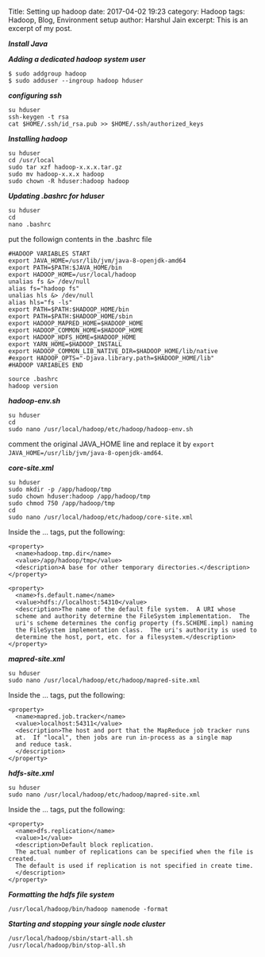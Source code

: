 Title: Setting up hadoop
date: 2017-04-02 19:23
category: Hadoop
tags: Hadoop, Blog, Environment setup
author: Harshul Jain
excerpt: This is an excerpt of my post.

***Install Java***

***Adding a dedicated hadoop system user***
```
$ sudo addgroup hadoop
$ sudo adduser --ingroup hadoop hduser
```

***configuring ssh***
```
su hduser
ssh-keygen -t rsa
cat $HOME/.ssh/id_rsa.pub >> $HOME/.ssh/authorized_keys
```

***Installing hadoop***
```
su hduser
cd /usr/local
sudo tar xzf hadoop-x.x.x.tar.gz
sudo mv hadoop-x.x.x hadoop
sudo chown -R hduser:hadoop hadoop
```

***Updating .bashrc for hduser***
```
su hduser
cd
nano .bashrc
```
put the followign contents in the .bashrc file
```
#HADOOP VARIABLES START
export JAVA_HOME=/usr/lib/jvm/java-8-openjdk-amd64
export PATH=$PATH:$JAVA_HOME/bin
export HADOOP_HOME=/usr/local/hadoop
unalias fs &> /dev/null
alias fs="hadoop fs"
unalias hls &> /dev/null
alias hls="fs -ls"
export PATH=$PATH:$HADOOP_HOME/bin
export PATH=$PATH:$HADOOP_HOME/sbin
export HADOOP_MAPRED_HOME=$HADOOP_HOME
export HADOOP_COMMON_HOME=$HADOOP_HOME
export HADOOP_HDFS_HOME=$HADOOP_HOME
export YARN_HOME=$HADOOP_INSTALL
export HADOOP_COMMON_LIB_NATIVE_DIR=$HADOOP_HOME/lib/native
#export HADOOP_OPTS="-Djava.library.path=$HADOOP_HOME/lib"
#HADOOP VARIABLES END

```

```
source .bashrc
hadoop version
```

***hadoop-env.sh***
```
su hduser
cd
sudo nano /usr/local/hadoop/etc/hadoop/hadoop-env.sh
```

comment the original JAVA_HOME line and replace it by ``export JAVA_HOME=/usr/lib/jvm/java-8-openjdk-amd64``.

***core-site.xml***
```
su hduser
sudo mkdir -p /app/hadoop/tmp
sudo chown hduser:hadoop /app/hadoop/tmp
sudo chmod 750 /app/hadoop/tmp
cd
sudo nano /usr/local/hadoop/etc/hadoop/core-site.xml
```
Inside the <configuration>...</configuration> tags, put the following:
```
<property>
  <name>hadoop.tmp.dir</name>
  <value>/app/hadoop/tmp</value>
  <description>A base for other temporary directories.</description>
</property>

<property>
  <name>fs.default.name</name>
  <value>hdfs://localhost:54310</value>
  <description>The name of the default file system.  A URI whose
  scheme and authority determine the FileSystem implementation.  The
  uri's scheme determines the config property (fs.SCHEME.impl) naming
  the FileSystem implementation class.  The uri's authority is used to
  determine the host, port, etc. for a filesystem.</description>
</property>
```

***mapred-site.xml***
```
su hduser
sudo nano /usr/local/hadoop/etc/hadoop/mapred-site.xml
```
Inside the <configuration>...</configuration> tags, put the following:
```
<property>
  <name>mapred.job.tracker</name>
  <value>localhost:54311</value>
  <description>The host and port that the MapReduce job tracker runs
  at.  If "local", then jobs are run in-process as a single map
  and reduce task.
  </description>
</property>

```

***hdfs-site.xml***
```
su hduser
sudo nano /usr/local/hadoop/etc/hadoop/mapred-site.xml
```
Inside the <configuration>...</configuration> tags, put the following:
```
<property>
  <name>dfs.replication</name>
  <value>1</value>
  <description>Default block replication.
  The actual number of replications can be specified when the file is created.
  The default is used if replication is not specified in create time.
  </description>
</property>
```

***Formatting the hdfs file system***
```
/usr/local/hadoop/bin/hadoop namenode -format
```

***Starting and stopping your single node cluster***
```
/usr/local/hadoop/sbin/start-all.sh
/usr/local/hadoop/bin/stop-all.sh
```

